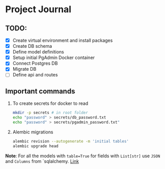 # Project Journal

## TODO:
- [x] Create virtual environment and install packages
- [x] Create DB schema
- [x] Define model definitions
- [x] Setup initial PgAdmin Docker container
- [x] Connect Postgres DB
- [x] Migrate DB
- [ ] Define api and routes

## Important commands
1. To create secrets for docker to read
    ```bash
    mkdir -p secrets # in root folder
    echo "password" > secrets/db_password.txt
    echo "password" > secrets/pgadmin_password.txt"
    ```

2. Alembic migrations
    ```bash
    alembic revision --autogenerate -m 'initial tables'
    alembic upgrade head
    ```
**Note**: For all the models with `table=True` for fields with `List[str]` use `JSON` and `Columns` from `sqlalchemy. [Link](https://stackoverflow.com/questions/79296853/sqlmodel-valueerror-class-list-has-no-matching-sqlalchemy-type)